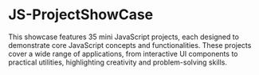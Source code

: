 # JS-ProjectShowCase
This showcase features 35 mini JavaScript projects, each designed to demonstrate core JavaScript concepts and functionalities. These projects cover a wide range of applications, from interactive UI components to practical utilities, highlighting creativity and problem-solving skills.
